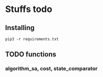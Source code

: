 # Stuffs todo
## Installing
`pip3 -r requirements.txt`

## TODO functions
### algorithm_sa, cost, state_comparator
